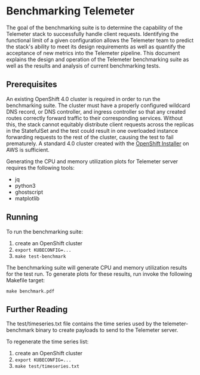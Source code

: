 # Benchmarking Telemeter

The goal of the benchmarking suite is to determine the capability of the Telemeter stack to successfully handle client requests.
Identifying the functional limit of a given configuration allows the Telemeter team to predict the stack's ability to meet its design requirements as well as quantify the acceptance of new metrics into the Telemeter pipeline.
This document explains the design and operation of the Telemeter benchmarking suite as well as the results and analysis of current benchmarking tests.

## Prerequisites

An existing OpenShift 4.0 cluster is required in order to run the benchmarking suite.
The cluster must have a properly configured wildcard DNS record, or DNS controller, and ingress controller so that any created routes correctly forward traffic to their corresponding services.
Without this, the stack cannot equitably distribute client requests across the replicas in the StatefulSet and the test could result in one overloaded instance forwarding requests to the rest of the cluster, causing the test to fail prematurely.
A standard 4.0 cluster created with the [OpenShift Installer](https://github.com/openshift/installer) on AWS is sufficient.

Generating the CPU and memory utilization plots for Telemeter server requires the following tools:
* jq
* python3
* ghostscript
* matplotlib

## Running

To run the benchmarking suite:
1. create an OpenShift cluster
2. `export KUBECONFIG=...`
3. `make test-benchmark`

The benchmarking suite will generate CPU and memory utilization results for the test run.
To generate plots for these results, run invoke the following Makefile target:
```shell
make benchmark.pdf
```

## Further Reading

The test/timeseries.txt file contains the time series used by the telemeter-benchmark binary to create payloads to send to the Telemeter server.

To regenerate the time series list:
1. create an OpenShift cluster
2. `export KUBECONFIG=...`
3. `make test/timeseries.txt`
